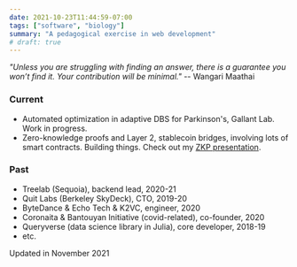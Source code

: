 ```yaml
---
date: 2021-10-23T11:44:59-07:00
tags: ["software", "biology"]
summary: "A pedagogical exercise in web development"
# draft: true
---
```


_"Unless you are struggling with finding an answer, there is a guarantee you won’t find it. Your contribution will be minimal."_ -- Wangari Maathai

### Current

- Automated optimization in adaptive DBS for Parkinson's, Gallant Lab. Work in progress.
- Zero-knowledge proofs and Layer 2, stablecoin bridges, involving lots of smart contracts. Building things. Check out my [ZKP presentation](../ZKP.pdf).

### Past

- Treelab (Sequoia), backend lead, 2020-21
- Quit Labs (Berkeley SkyDeck), CTO, 2019-20
- ByteDance & Echo Tech & K2VC, engineer, 2020
- Coronaita & Bantouyan Initiative (covid-related), co-founder, 2020
- Queryverse (data science library in Julia), core developer, 2018-19
- etc.

Updated in November 2021
